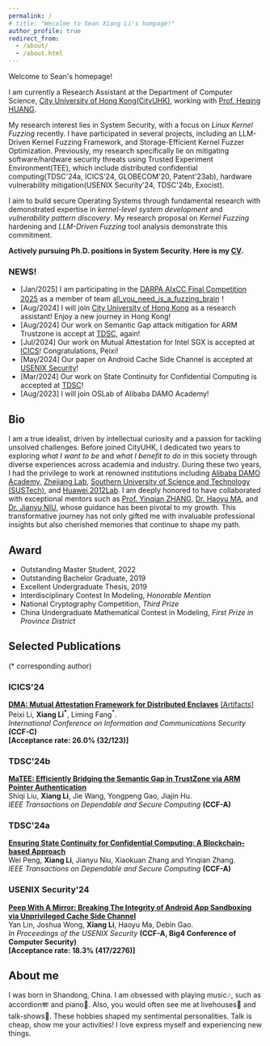 ```yaml
---
permalink: /
# title: "Wecolme to Sean Xiang Li's hompage!"
author_profile: true
redirect_from: 
  - /about/
  - /about.html
---
```


Welcome to Sean's homepage!

I am currently a Research Assistant at the Department of Computer Science, [City University of Hong Kong(CityUHK)](https://www.cityu.edu.hk/), working with [Prof. Heqing HUANG](https://5hadowblad3.github.io/).

My research interest lies in System Security, with a focus on _Linux Kernel Fuzzing_ recently. 
I have participated in several projects, including an LLM-Driven Kernel Fuzzing Framework, and Storage-Efficient Kernel Fuzzer Optimization. 
Previously, my research specifically lie on mitigating software/hardware security threats using Trusted Experiment Environment(TEE),
which include distributed confidential computing(TDSC'24a, ICICS'24, GLOBECOM'20, Patent'23ab),
hardware vulnerability mitigation(USENIX Security'24, TDSC'24b, Exocist). 

I aim to build secure Operating Systems through fundamental research with demonstrated expertise in _kernel-level system development_ and _vulnerability pattern discovery_. My research proposal on *Kernel Fuzzing* hardening and *LLM-Driven Fuzzing* tool analysis demonstrate this commitment.

**Actively pursuing Ph.D. positions in System Security. Here is my [CV](/files/%5B250409%5DCV_Xiang_Li.pdf).**

### **NEWS!**
 * [Jan/2025] I am participating in the [DARPA AIxCC Final Competition 2025](https://aicyberchallenge.com/) as a member of team [all_you_need_is_a_fuzzing_brain](https://dashboard.aicyberchallenge.com/ascsummary)！
 * [Aug/2024] I will join [City University of Hong Kong](https://www.cityu.edu.hk/) as a research assistant! Enjoy a new journey in Hong Kong!
 * [Aug/2024] Our work on Semantic Gap attack mitigation for ARM Trustzone is accept at [TDSC](https://ieeexplore.ieee.org/abstract/document/10638181), again!
 * [Jul/2024] Our work on Mutual Attestation for Intel SGX is accepted at [ICICS](https://link.springer.com/chapter/10.1007/978-981-97-8798-2_8)! Congratulations, Peixi!
 * [May/2024] Our paper on Android Cache Side Channel is accepted at [USENIX Security](https://www.usenix.org/conference/usenixsecurity24/presentation/lin-yan)!
 * [Mar/2024] Our work on State Continuity for Confidential Computing is accepted at [TDSC](https://ieeexplore.ieee.org/document/10480251)!
 * [Aug/2023] I will join OSLab of Alibaba DAMO Academy!

## Bio
I am a true idealist, driven by intellectual curiosity and a passion for tackling unsolved challenges. Before joined CityUHK, I dedicated two years to exploring _what I want to be_ and _what I benefit to do_ in this society through diverse experiences across academia and industry. During these two years, I had the privilege to work at renowned institutions including [Alibaba DAMO Academy](https://damo.alibaba.com/?language=en), [Zhejiang Lab](https://en.zhejianglab.com/), [Southern University of Science and Technology (SUSTech)](https://www.sustech.edu.cn/en/), and [Huawei 2012Lab](https://www.huawei.com/cn/). I am deeply honored to have collaborated with exceptional mentors such as [Prof. Yinqian ZHANG](https://yinqian.org/), [Dr. Haoyu MA](https://scholar.google.com/citations?user=9csJTTcAAAAJ&hl=zh-CN), and [Dr. Jianyu NIU](https://jianyu-niu.github.io/), whose guidance has been pivotal to my growth. This transformative journey has not only gifted me with invaluable professional insights but also cherished memories that continue to shape my path.

## Award
  * Outstanding Master Student, 2022
  * Outstanding Bachelor Graduate, 2019
  * Excellent Undergraduate Thesis, 2019
  * Interdisciplinary Contest In Modeling, *Honorable Mention*
  * National Cryptography Competition, *Third Prize*
  * China Undergraduate Mathematical Contest in Modeling, *First Prize in Province District*

## Selected Publications
(* corresponding author)

### ICICS'24
[**DMA: Mutual Attestation Framework for Distributed Enclaves**](https://link.springer.com/chapter/10.1007/978-981-97-8798-2_8) [[Artifacts]](https://github.com/Seix61/DMA)   
Peixi Li, **Xiang Li<sup>\*</sup>**, Liming Fang<sup>\*</sup>.    
*International Conference on Information and Communications Security* **(CCF-C)**  
**[Acceptance rate: 26.0% (32/123)]**  

### TDSC'24b
[**MaTEE: Efficiently Bridging the Semantic Gap in TrustZone via ARM Pointer Authentication**](https://ieeexplore.ieee.org/abstract/document/10638181)  
Shiqi Liu, **Xiang Li**, Jie Wang, Yongpeng Gao, Jiajin Hu.  
*IEEE Transactions on Dependable and Secure Computing* **(CCF-A)**  

### TDSC'24a
[**Ensuring State Continuity for Confidential Computing: A Blockchain-based Approach**](https://ieeexplore.ieee.org/document/10480251)  
Wei Peng, **Xiang Li**, Jianyu Niu, Xiaokuan Zhang and Yinqian Zhang.  
*IEEE Transactions on Dependable and Secure Computing* **(CCF-A)**  

### USENIX Security'24
[**Peep With A Mirror: Breaking The Integrity of Android App Sandboxing via Unprivileged Cache Side Channel**](https://www.usenix.org/conference/usenixsecurity24/presentation/lin-yan)  
Yan Lin, Joshua Wong, **Xiang Li**, Haoyu Ma, Debin Gao.   
*In Proceedings of the USENIX Security* **(CCF-A, Big4 Conference of Computer Security)**  
**[Acceptance rate: 18.3% (417/2276)]** 

<!-- ### S&P'22
[**BEACON: Directed Grey-Box Fuzzing with Provable Path Pruning**](https://5hadowblad3.github.io/files/Oakland22-Beacon.pdf)  
**Heqing Huang**, Yiyuan Guo, Qingkai Shi, Peisen Yao, Rongxin Wu, Charles Zhang.  
*The 43rd IEEE Symposium on Security and Privacy*.
[[Artifacts]](https://github.com/5hadowblad3/Beacon_artifact)  
🏆 <span style='color: red;'>**Google Research Paper Award**</span>
<!-- **[Acceptance rate: 24.5% (97/396)]** -->

## About me
I was born in Shandong, China. I am obsessed with playing music🎶, such as accordion🪗 and piano🎹. Also, you would often see me at livehouses🎤 and talk-shows🤣. These hobbies shaped my sentimental personalities. Talk is cheap, show me your activities! I love express myself and experiencing new things.
